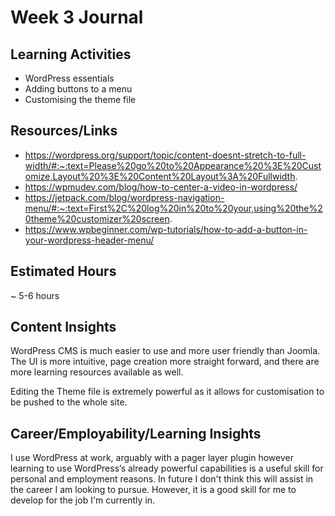 # Week 3 Journal
## Learning Activities
- WordPress essentials 
- Adding buttons to a menu
- Customising the theme file


## Resources/Links
- https://wordpress.org/support/topic/content-doesnt-stretch-to-full-width/#:~:text=Please%20go%20to%20Appearance%20%3E%20Customize,Layout%20%3E%20Content%20Layout%3A%20Fullwidth.
- https://wpmudev.com/blog/how-to-center-a-video-in-wordpress/
- https://jetpack.com/blog/wordpress-navigation-menu/#:~:text=First%2C%20log%20in%20to%20your,using%20the%20theme%20customizer%20screen.
- https://www.wpbeginner.com/wp-tutorials/how-to-add-a-button-in-your-wordpress-header-menu/

## Estimated Hours
~ 5-6 hours

## Content Insights
WordPress CMS is much easier to use and more user friendly than Joomla. The UI is more intuitive, page creation more straight forward, and there are more learning resources available as well. 

Editing the Theme file is extremely powerful as it allows for customisation to be pushed to the whole site.


## Career/Employability/Learning Insights
I use WordPress at work, arguably with a pager layer plugin however learning to use WordPress’s already powerful capabilities is a useful skill for personal and employment reasons. 
In future I don't think this will assist in the career I am looking to pursue. However, it is a good skill for me to develop for the job I'm currently in.
